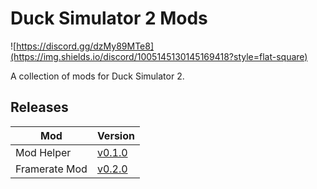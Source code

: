 # Duck Simulator 2 Mods
![https://discord.gg/dzMy89MTe8](https://img.shields.io/discord/1005145130145169418?style=flat-square)

A collection of mods for Duck Simulator 2.

## Releases

Mod | Version
--- | ---
Mod Helper | [v0.1.0](https://github.com/ERmilburn02/Duck-Sim-2-Mods/releases/tag/Mod-Helper-v0.1.0)
Framerate Mod | [v0.2.0](https://github.com/ERmilburn02/Duck-Sim-2-Mods/releases/tag/Framerate-Mod-v0.2.0)
